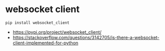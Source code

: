 # websocket client
`pip install websocket_client`
- https://pypi.org/project/websocket_client/
- https://stackoverflow.com/questions/3142705/is-there-a-websocket-client-implemented-for-python